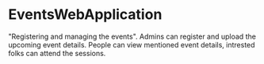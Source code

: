 # EventsWebApplication
"Registering and managing the events". Admins can register and upload the upcoming event details. People can view mentioned event details, intrested folks can attend the sessions.
